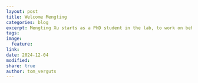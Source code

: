 ```yaml
---
layout: post
title: Welcome Mengting
categories: blog
excerpt: Mengting Xu starts as a PhD student in the lab, to work on behavioral and neural oscillations.
tags:
image:
  feature:
link:
date: 2024-12-04
modified:
share: true
author: tom_verguts
---
```

